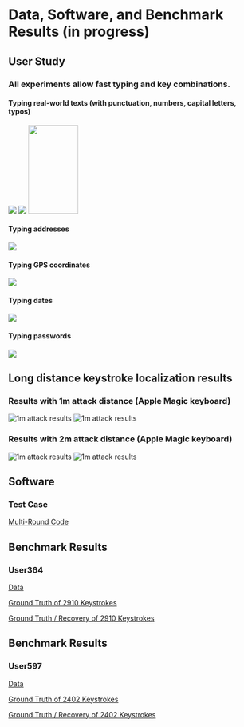 # Data, Software, and Benchmark Results (in progress)


## User Study 
### All experiments allow fast typing and key combinations.
#### Typing real-world texts (with punctuation, numbers, capital letters, typos)
![](https://github.com/auditoryeye/auditoryeyesight/blob/main/UserTyping/7jklw5.gif)
![](https://github.com/auditoryeye/auditoryeyesight/blob/main/UserTyping/7jkn4y.gif)
<img src="https://github.com/auditoryeye/auditoryeyesight/blob/main/UserTyping/7jnhco.gif" width="100" height="177"/>

#### Typing addresses
![](https://github.com/auditoryeye/auditoryeyesight/blob/main/UserTyping/7jko02.gif)


#### Typing GPS coordinates
![](https://github.com/auditoryeye/auditoryeyesight/blob/main/UserTyping/7jpl9m_gps.gif)

#### Typing dates
![](https://github.com/auditoryeye/auditoryeyesight/blob/main/UserTyping/Sequence2_dates_7jzzfp.gif)

#### Typing passwords
![](https://github.com/auditoryeye/auditoryeyesight/blob/main/UserTyping/7jpnlf_pass.gif)

## Long distance keystroke localization results


### Results with 1m attack distance (Apple Magic keyboard)
![1m attack results](https://github.com/auditoryeye/auditoryeyesight/blob/main/longdistance_results/distance1m.PNG)
![1m attack results](https://github.com/auditoryeye/auditoryeyesight/blob/main/longdistance_results/distance1m_stats.PNG)


### Results with 2m attack distance (Apple Magic keyboard)
![1m attack results](https://github.com/auditoryeye/auditoryeyesight/blob/main/longdistance_results/distance2m.PNG)
![1m attack results](https://github.com/auditoryeye/auditoryeyesight/blob/main/longdistance_results/distance2m_stats.PNG)


## Software
### Test Case

[Multi-Round Code](https://github.com/auditoryeye/auditoryeyesight/tree/main/dataset/samplecodes)

## Benchmark Results

### User364

[Data](https://github.com/auditoryeye/auditoryeyesight/tree/main/dataset/workspace_user364)

[Ground Truth of 2910 Keystrokes](https://github.com/auditoryeye/auditoryeyesight/blob/main/dataset/workspace_user364/keys_groundtruth.txt)

[Ground Truth / Recovery of 2910 Keystrokes](https://github.com/auditoryeye/auditoryeyesight/blob/main/dataset/workspace_user364/result/keys_tdoa4_results.txt)


## Benchmark Results

### User597

[Data](https://github.com/auditoryeye/auditoryeyesight/tree/main/dataset/workspace_user597)

[Ground Truth of 2402 Keystrokes](https://github.com/auditoryeye/auditoryeyesight/blob/main/dataset/workspace_user597/keys_groundtruth.txt)

[Ground Truth / Recovery of 2402 Keystrokes](https://github.com/auditoryeye/auditoryeyesight/blob/main/dataset/workspace_user597/result/keys_tdoa4_results.txt)



